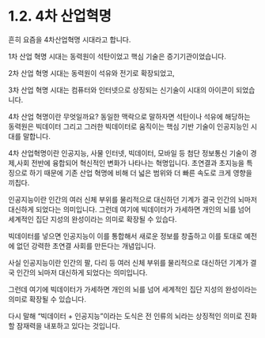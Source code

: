 # 1.2. 4차 산업혁명

흔히 요즘을 4차산업혁명 시대라고 합니다.

1차 산업 혁명 시대는 동력원이 석탄이었고 핵심 기술은 증기기관이었습니다.

2차 산업 혁명 시대는 동력원이 석유와 전기로 확장되었고,

3차 산업 혁명 시대는 컴퓨터와 인터넷으로 상징되는 신기술이 시대의 아이콘이 되었습니다.

4차 산업 혁명이란 무엇일까요? 동일한 맥락으로 말하자면 석탄이나 석유에 해당하는 동력원은 빅데이터 그리고 그러한 빅데이터로 움직이는 핵심 기반 기술이 인공지능인 시대를 말합니다.

4차 산업혁명이란 인공지능, 사물 인터넷, 빅데이터, 모바일 등 첨단 정보통신 기술이 경제,사회 전반에 융합되어 혁신적인 변화가 나타나는 혁명입니다. 초연결과 초지능을 특징으로 하기 때문에 기존 산업 혁명에 비해 더 넓은 범위와 더 빠른 속도로 크게 영향을 끼칩다.

인공지능이란 인간의 여러 신체 부위를 물리적으로 대신하던 기계가 결국 인간의 뇌마저 대신하게 되었다는 의미입니다. 그런데 여기에 빅데이터가 가세하면 개인의 뇌를 넘어 세계적인 집단 지성의 완성이라는 의미로 확장될 수 있습다.

빅데이터를 넣으면 인공지능이 이를 통합해서 새로운 정보를 창출하고 이를 토대로 예전에 없던 강력한 초연결 사회를 만든다는 개념입니다.

사실 인공지능이란 인간의 팔, 다리 등 여러 신체 부위를 물리적으로 대신하던 기계가 결국 인간의 뇌마저 대신하게 되었다는 의미입니다.

그런데 여기에 빅데이터가 가세하면 개인의 뇌를 넘어 세계적인 집단 지성의 완성이라는 의미로 확장될 수 있습니다.

다시 말해 “빅데이터 + 인공지능”이라는 도식은 전 인류의 뇌라는 상징적인 의미로 진화할 잠재력을 내포하고 있다는 것입니다.
